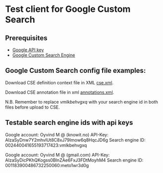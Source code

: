 # Test client for Google Custom Search

## Prerequisites

* [Google API key](https://developers.google.com/custom-search/json-api/v1/overview)
* [Google Custom Search Engine](https://developers.google.com/custom-search/docs/tutorial/creatingcse)

## Google Custom Search config file examples:

Download CSE definition context file in XML [cse.xml](config/cse.xml).

Download CSE annotation file in xml [annotations.xml](config/annotations.xml).

N.B. Remember to replace *vmlkbehvgxq* with your search engine id in both files before upload to CSE.

## Testable search engine ids with api keys

Google account: Oyvind M @ (knowit.no)
API-Key: AIzaSyDnw7Y2mhvlUt8C8xJ79Imow6q8HqcJD6g
Search engine ID: 002440041655193717423:vmlkbehvgxq

Google account: Oyvind M @ (gmail.com)
API-Key: AIzaSyDicPKhQKogss0BInZAe6FxJ3FDtMoyhM4
Search engine ID: 001183900486732250060:meto1wr3d0g
